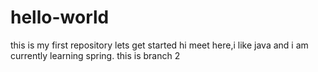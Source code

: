 # hello-world
this is my first repository lets get started
hi 
meet here,i like java and i am currently learning spring.
this is branch 2
